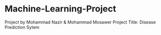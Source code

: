 # Machine-Learning-Project
Project by Mohammad Nazir &amp; Mohammad Mosawer 
Project Title: Disease Prediction Sytem 
